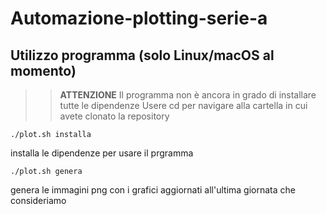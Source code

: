# Automazione-plotting-serie-a
## Utilizzo programma (solo Linux/macOS al momento)
>> **ATTENZIONE** Il programma non è ancora in grado di installare tutte le dipendenze
Usere cd per navigare alla cartella in cui avete clonato la repository
```shell
./plot.sh installa
```
installa le dipendenze per usare il prgramma
```shell
./plot.sh genera
```
genera le immagini png con i grafici aggiornati all'ultima giornata che consideriamo
